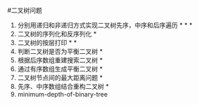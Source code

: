 #二叉树问题

 1. 分别用递归和非递归方式实现二叉树先序，中序和后序遍历 * * *
 2. 二叉树的序列化和反序列化 *
 3. 二叉树的按层打印 * *
 4. 判断二叉树是否为平衡二叉树 *
 5. 根据后序数组重建搜索二叉树 *
 6. 通过有序数组生成平衡二叉树 *
 7. 二叉树节点间的最大距离问题 *
 8. 先序、中序数组结合重构二叉树 *
 9. minimum-depth-of-binary-tree
